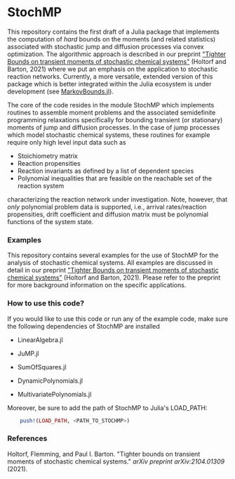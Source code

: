 # StochMP

This repository contains the first draft of a Julia package that implements the computation of *hard* bounds on the moments (and related statistics) associated with stochastic jump and diffusion processes via convex optimization. The algorithmic approach is described in our preprint ["Tighter Bounds on transient moments of stochastic chemical systems"](https://arxiv.org/abs/2104.01309) (Holtorf and Barton, 2021) where we put an emphasis on the application to stochastic reaction networks. Currently, a more versatile, extended version of this package which is better integrated within the Julia ecosystem is under development (see [MarkovBounds.jl](https://github.com/FHoltorf/MarkovBounds.jl)).

The core of the code resides in the module StochMP which implements routines to assemble moment problems and the associated semidefinite programming relaxations specifically for bounding transient (or stationary) moments of jump and diffusion processes. In the case of jump processes which model stochastic chemical systems, these routines for example require only high level input data such as

* Stoichiometry matrix
* Reaction propensities 
* Reaction invariants as defined by a list of dependent species
* Polynomial inequalities that are feasible on the reachable set of the reaction system

characterizing the reaction network under investigation. Note, however, that *only* polynomial problem data is supported, i.e., arrival rates/reaction propensities, drift coefficient and diffusion matrix must be polynomial functions of the system state. 

### Examples

This repository contains several examples for the use of StochMP for the analysis of stochastic chemical systems. All examples are discussed in detail in our preprint ["Tighter Bounds on transient moments of stochastic chemical systems"](https://arxiv.org/abs/2104.01309) (Holtorf and Barton, 2021). Please refer to the preprint for more background information on the specific applications.

### How to use this code?

If you would like to use this code or run any of the example code, make sure the following dependencies of StochMP are installed

* LinearAlgebra.jl

* JuMP.jl
* SumOfSquares.jl
* DynamicPolynomials.jl
* MultivariatePolynomials.jl

Moreover, be sure to add the path of StochMP to Julia's LOAD_PATH:

```julia
	push!(LOAD_PATH, <PATH_TO_STOCHMP>)
```



### References

Holtorf, Flemming, and Paul I. Barton. "Tighter bounds on transient moments of stochastic chemical systems." *arXiv preprint arXiv:2104.01309* (2021).







